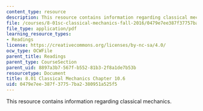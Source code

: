 ```yaml
---
content_type: resource
description: This resource contains information regarding classical mechanics.
file: /courses/8-01sc-classical-mechanics-fall-2016/0479e7ee387f37757ba2380951a525f5_MIT8_01F16_example10.6.pdf
file_type: application/pdf
learning_resource_types:
- Readings
license: https://creativecommons.org/licenses/by-nc-sa/4.0/
ocw_type: OCWFile
parent_title: Readings
parent_type: CourseSection
parent_uid: 8897a3b7-567f-b552-81b3-2f8a1de7b53b
resourcetype: Document
title: 8.01 Classical Mechanics Chapter 10.6
uid: 0479e7ee-387f-3775-7ba2-380951a525f5
---
```

This resource contains information regarding classical mechanics.